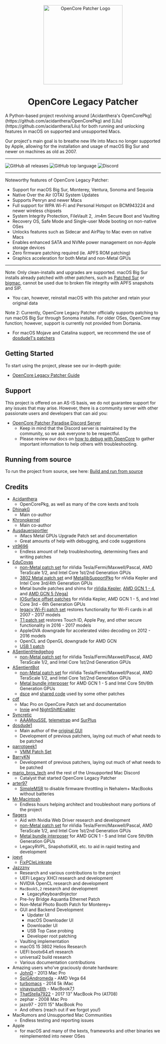 <!-- markdownlint-disable MD041 -->
<div align="center">
             <img src="docs/images/OC-Patcher.png" alt="OpenCore Patcher Logo" width="256" />
             <h1>OpenCore Legacy Patcher</h1>
</div>
<!-- markdownlint-enable MD041 -->
A Python-based project revolving around [Acidanthera's OpenCorePkg](https://github.com/acidanthera/OpenCorePkg) and [Lilu](https://github.com/acidanthera/Lilu) for both running and unlocking features in macOS on supported and unsupported Macs.

Our project's main goal is to breathe new life into Macs no longer supported by Apple, allowing for the installation and usage of macOS Big Sur and newer on machines as old as 2007.

----------

![GitHub all releases](https://img.shields.io/github/downloads/dortania/OpenCore-Legacy-Patcher/total?color=white&style=plastic) ![GitHub top language](https://img.shields.io/github/languages/top/dortania/OpenCore-Legacy-Patcher?color=4B8BBE&style=plastic) ![Discord](https://img.shields.io/discord/417165963327176704?color=7289da&label=discord&style=plastic)

----------

Noteworthy features of OpenCore Legacy Patcher:

* Support for macOS Big Sur, Monterey, Ventura, Sonoma and Sequoia
* Native Over the Air (OTA) System Updates
* Supports Penryn and newer Macs
* Full support for WPA Wi-Fi and Personal Hotspot on BCM943224 and newer wireless chipsets
* System Integrity Protection, FileVault 2, .im4m Secure Boot and Vaulting
* Recovery OS, Safe Mode and Single-user Mode booting on non-native OSes
* Unlocks features such as Sidecar and AirPlay to Mac even on native Macs
* Enables enhanced SATA and NVMe power management on non-Apple storage devices
* Zero firmware patching required (ie. APFS ROM patching)
* Graphics acceleration for both Metal and non-Metal GPUs

----------

Note: Only clean-installs and upgrades are supported. macOS Big Sur installs already patched with other patchers, such as [Patched Sur](https://github.com/BenSova/Patched-Sur) or [bigmac](https://github.com/StarPlayrX/bigmac), cannot be used due to broken file integrity with APFS snapshots and SIP.

* You can, however, reinstall macOS with this patcher and retain your original data

Note 2: Currently, OpenCore Legacy Patcher officially supports patching to run macOS Big Sur through Sonoma installs. For older OSes, OpenCore may function; however, support is currently not provided from Dortania.

* For macOS Mojave and Catalina support, we recommend the use of [dosdude1's patchers](http://dosdude1.com)

## Getting Started

To start using the project, please see our in-depth guide:

* [OpenCore Legacy Patcher Guide](https://dortania.github.io/OpenCore-Legacy-Patcher/)

## Support

This project is offered on an AS-IS basis, we do not guarantee support for any issues that may arise. However, there is a community server with other passionate users and developers that can aid you:

* [OpenCore Patcher Paradise Discord Server](https://discord.gg/rqdPgH8xSN)
  * Keep in mind that the Discord server is maintained by the community, so we ask everyone to be respectful.
  * Please review our docs on [how to debug with OpenCore](https://dortania.github.io/OpenCore-Legacy-Patcher/DEBUG.html) to gather important information to help others with troubleshooting.

## Running from source

To run the project from source, see here: [Build and run from source](./SOURCE.md)

## Credits

* [Acidanthera](https://github.com/Acidanthera)
  * OpenCorePkg, as well as many of the core kexts and tools
* [DhinakG](https://github.com/DhinakG)
  * Main co-author
* [Khronokernel](https://github.com/Khronokernel)
  * Main co-author
* [Ausdauersportler](https://github.com/Ausdauersportler)
  * iMacs Metal GPUs Upgrade Patch set and documentation
  * Great amounts of help with debugging, and code suggestions
* [vit9696](https://github.com/vit9696)
  * Endless amount of help troubleshooting, determining fixes and writing patches
* [EduCovas](https://github.com/covasedu)
  * [non-Metal patch set](https://github.com/moraea/non-metal-frameworks) for nVidia Tesla/Fermi/Maxwell/Pascal, AMD TeraScale 1/2, and Intel Core 1st/2nd Generation GPUs
  * [3802 Metal patch set](https://github.com/moraea/misc-patches/tree/main/3802-Metal-15) and [MetallibSupportPkg](https://github.com/dortania/MetallibSupportPkg) for nVidia Kepler and Intel Core 3rd/4th Generation GPUs
  * Metal bundle patches and shims for [nVidia Kepler](https://github.com/moraea/misc-patches/tree/main/Kepler%2013%2B), [AMD GCN 1 - 4](https://github.com/moraea/misc-patches/tree/main/GCN%2013%2B), and [AMD GCN 5 (Vega)](https://github.com/moraea/misc-patches/tree/main/vega%2013%2B)
  * [IOSurface offset patches](https://github.com/moraea/misc-patches/tree/main/Sonoma%2014.4%20IOSurface) for nVidia Kepler, AMD GCN 1 - 5, and Intel Core 3rd - 6th Generation GPUs
  * [legacy Wi-Fi patch set](https://github.com/moraea/unsupported-wifi-patches) restores functionality for Wi-Fi cards in all 2007 - 2017 models
  * [T1 patch set](https://github.com/moraea/misc-patches/tree/main/T1-Patch) restores Touch ID, Apple Pay, and other secure functionality in 2016 - 2017 models
  * AppleGVA downgrade for accelerated video decoding on 2012 - 2016 models
  * OpenCL and OpenGL downgrade for AMD GCN
  * [USB 1 patch](https://github.com/moraea/misc-patches/tree/main/IOUSBHostFamily-14.4)
* [ASentientHedgehog](https://github.com/moosethegoose2213)
  * [non-Metal patch set](https://github.com/moraea/non-metal-frameworks) for nVidia Tesla/Fermi/Maxwell/Pascal, AMD TeraScale 1/2, and Intel Core 1st/2nd Generation GPUs
* [ASentientBot](https://github.com/ASentientBot)
  * [non-Metal patch set](https://github.com/moraea/non-metal-frameworks) for nVidia Tesla/Fermi/Maxwell/Pascal, AMD TeraScale 1/2, and Intel Core 1st/2nd Generation GPUs
  * [Metal bundle interposer](https://github.com/moraea/misc-patches/tree/main/sequoia%2031001%20interposer) for AMD GCN 1 - 5 and Intel Core 5th/6th Generation GPUs
  * [dsce](https://github.com/moraea/dsce) and [shared code](https://github.com/moraea/moraea-common) used by some other patches
* [cdf](https://github.com/cdf)
  * Mac Pro on OpenCore Patch set and documentation
  * [Innie](https://github.com/cdf/Innie) and [NightShiftEnabler](https://github.com/cdf/NightShiftEnabler)
* [Syncretic](https://forums.macrumors.com/members/syncretic.1173816/)
  * [AAAMouSSE](https://forums.macrumors.com/threads/mp3-1-others-sse-4-2-emulation-to-enable-amd-metal-driver.2206682/), [telemetrap](https://forums.macrumors.com/threads/mp3-1-others-sse-4-2-emulation-to-enable-amd-metal-driver.2206682/post-28447707) and [SurPlus](https://github.com/reenigneorcim/SurPlus)
* [dosdude1](https://github.com/dosdude1)
  * Main author of the [original GUI](https://github.com/dortania/OCLP-GUI)
  * Development of previous patchers, laying out much of what needs to be patched
* [parrotgeek1](https://github.com/parrotgeek1)
  * [VMM Patch Set](https://github.com/dortania/OpenCore-Legacy-Patcher/blob/4a8f61a01da72b38a4b2250386cc4b497a31a839/payloads/Config/config.plist#L1222-L1281)
* [BarryKN](https://github.com/BarryKN)
  * Development of previous patchers, laying out much of what needs to be patched
* [mario_bros_tech](https://github.com/mariobrostech) and the rest of the Unsupported Mac Discord
  * Catalyst that started OpenCore Legacy Patcher
* [arter97](https://github.com/arter97/)
  * [SimpleMSR](https://github.com/arter97/SimpleMSR/) to disable firmware throttling in Nehalem+ MacBooks without batteries
* [Mr.Macintosh](https://mrmacintosh.com)
  * Endless hours helping architect and troubleshoot many portions of the project
* [flagers](https://github.com/flagersgit)
  * Aid with Nvidia Web Driver research and development
  * [non-Metal patch set](https://github.com/moraea/non-metal-frameworks) for nVidia Tesla/Fermi/Maxwell/Pascal, AMD TeraScale 1/2, and Intel Core 1st/2nd Generation GPUs
  * [Metal bundle interposer](https://github.com/moraea/misc-patches/tree/main/sequoia%2031001%20interposer) for AMD GCN 1 - 5 and Intel Core 5th/6th Generation GPUs
  * LegacyRVPL, SnapshotIsKill, etc. to aid in rapid testing and development
* [joevt](https://github.com/joevt)
  * [FixPCIeLinkrate](https://github.com/joevt/joevtApps)
* [Jazzzny](https://github.com/Jazzzny)
  * Research and various contributions to the project
  * UEFI Legacy XHCI research and development
  * NVIDIA OpenCL research and development
  * `MacBook5,2` research and development
    * LegacyKeyboardInjector
  * Pre-Ivy Bridge Aquantia Ethernet Patch
  * Non-Metal Photo Booth Patch for Monterey+
  * GUI and Backend Development
    * Updater UI
    * macOS Downloader UI
    * Downloader UI
    * USB Top Case probing
    * Developer root patching
  * Vaulting implementation
  * macOS 15 3802 Helios Research
  * UEFI bootx64.efi research
  * universal2 build research
  * Various documentation contributions
* Amazing users who've graciously donate hardware:
  * [JohnD](https://forums.macrumors.com/members/johnd.53633/) - 2013 Mac Pro
  * [SpiGAndromeda](https://github.com/SpiGAndromeda) - AMD Vega 64
  * [turbomacs](https://github.com/turbomacs) - 2014 5k iMac
  * [vinaypundith](https://forums.macrumors.com/members/vinaypundith.1212357/) - MacBook7,1
  * [ThatStella7922](https://github.com/ThatStella7922) - 2017 13" MacBook Pro (A1708)
  * zephar - 2008 Mac Pro
  * jazo97 - 2011 15" MacBook Pro
  * And others (reach out if we forgot you!)
* MacRumors and Unsupported Mac Communities
  * Endless testing and reporting issues
* Apple
  * for macOS and many of the kexts, frameworks and other binaries we reimplemented into newer OSes
